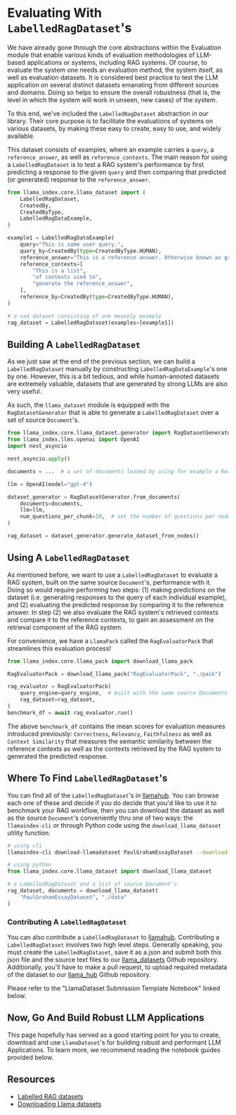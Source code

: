 # Evaluating With `LabelledRagDataset`'s

We have already gone through the core abstractions within the Evaluation module that
enable various kinds of evaluation methodologies of LLM-based applications or systems, including RAG systems. Of course, to evaluate the system one needs an
evaluation method, the system itself, as well as evaluation datasets. It is
considered best practice to test the LLM application on several distinct datasets
emanating from different sources and domains. Doing so helps to ensure the overall
robustness (that is, the level in which the system will work in unseen, new cases) of
the system.

To this end, we've included the `LabelledRagDataset` abstraction in our library. Their core purpose is to facilitate the
evaluations of systems on various datasets, by making these easy to create, easy
to use, and widely available.

This dataset consists of examples, where an example
carries a `query`, a `reference_answer`, as well as `reference_contexts`. The main
reason for using a `LabelledRagDataset` is to test a RAG system's performance
by first predicting a response to the given `query` and then comparing that predicted
(or generated) response to the `reference_answer`.

```python
from llama_index.core.llama_dataset import (
    LabelledRagDataset,
    CreatedBy,
    CreatedByType,
    LabelledRagDataExample,
)

example1 = LabelledRagDataExample(
    query="This is some user query.",
    query_by=CreatedBy(type=CreatedByType.HUMAN),
    reference_answer="This is a reference answer. Otherwise known as ground-truth answer.",
    reference_contexts=[
        "This is a list",
        "of contexts used to",
        "generate the reference_answer",
    ],
    reference_by=CreatedBy(type=CreatedByType.HUMAN),
)

# a sad dataset consisting of one measely example
rag_dataset = LabelledRagDataset(examples=[example1])
```

## Building A `LabelledRagDataset`

As we just saw at the end of the previous section, we can build a `LabelledRagDataset`
manually by constructing `LabelledRagDataExample`'s one by one. However, this is
a bit tedious, and while human-annoted datasets are extremely valuable, datasets
that are generated by strong LLMs are also very useful.

As such, the `llama_dataset` module is equipped with the `RagDatasetGenerator` that
is able to generate a `LabelledRagDataset` over a set of source `Document`'s.

```python
from llama_index.core.llama_dataset.generator import RagDatasetGenerator
from llama_index.llms.openai import OpenAI
import nest_asyncio

nest_asyncio.apply()

documents = ...  # a set of documents loaded by using for example a Reader

llm = OpenAI(model="gpt-4")

dataset_generator = RagDatasetGenerator.from_documents(
    documents=documents,
    llm=llm,
    num_questions_per_chunk=10,  # set the number of questions per nodes
)

rag_dataset = dataset_generator.generate_dataset_from_nodes()
```

## Using A `LabelledRagDataset`

As mentioned before, we want to use a `LabelledRagDataset` to evaluate a RAG
system, built on the same source `Document`'s, performance with it. Doing so would
require performing two steps: (1) making predictions on the dataset (i.e. generating
responses to the query of each individual example), and (2) evaluating the predicted
response by comparing it to the reference answer. In step (2) we also evaluate the
RAG system's retrieved contexts and compare it to the reference contexts, to gain
an assessment on the retrieval component of the RAG system.

For convenience, we have a `LlamaPack` called the `RagEvaluatorPack` that
streamlines this evaluation process!

```python
from llama_index.core.llama_pack import download_llama_pack

RagEvaluatorPack = download_llama_pack("RagEvaluatorPack", "./pack")

rag_evaluator = RagEvaluatorPack(
    query_engine=query_engine,  # built with the same source Documents as the rag_dataset
    rag_dataset=rag_dataset,
)
benchmark_df = await rag_evaluator.run()
```

The above `benchmark_df` contains the mean scores for evaluation measures introduced
previously: `Correctness`, `Relevancy`, `Faithfulness` as well as `Context Similarity`
that measures the semantic similarity between the reference contexts as well as the
contexts retrieved by the RAG system to generated the predicted response.

## Where To Find `LabelledRagDataset`'s

You can find all of the `LabelledRagDataset`'s in [llamahub](https://llamahub.ai). You can browse each one of these and decide
if you do decide that you'd like to use it to benchmark your RAG workflow, then
you can download the dataset as well as the source `Document`'s conveniently thru
one of two ways: the `llamaindex-cli` or through Python code using the
`download_llama_dataset` utility function.

```bash
# using cli
llamaindex-cli download-llamadataset PaulGrahamEssayDataset --download-dir ./data
```

```python
# using python
from llama_index.core.llama_dataset import download_llama_dataset

# a LabelledRagDataset and a list of source Document's
rag_dataset, documents = download_llama_dataset(
    "PaulGrahamEssayDataset", "./data"
)
```

### Contributing A `LabelledRagDataset`

You can also contribute a `LabelledRagDataset` to [llamahub](https://llamahub.ai).
Contributing a `LabelledRagDataset` involves two high level steps. Generally speaking,
you must create the `LabelledRagDataset`, save it as a json and submit both this
json file and the source text files to our [llama_datasets](https://github.com/run-llama/llama_datasets) Github repository. Additionally, you'll have to make
a pull request, to upload required metadata of the dataset to our [llama_hub](https://github.com/run-llama/llama-hub) Github repository.

Please refer to the "LlamaDataset Submission Template Notebook" linked below.

## Now, Go And Build Robust LLM Applications

This page hopefully has served as a good starting point for you to create, download
and use `LlamaDataset`'s for building robust and performant LLM Applications. To
learn more, we recommend reading the notebook guides provided below.

## Resources

- [Labelled RAG datasets](/python/examples/llama_dataset/labelled-rag-datasets)
- [Downloading Llama datasets](/python/examples/llama_dataset/downloading_llama_datasets)
